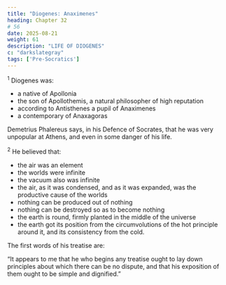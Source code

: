 ```yaml
---
title: "Diogenes: Anaximenes"
heading: Chapter 32
# 56
date: 2025-08-21
weight: 61
description: "LIFE OF DIOGENES"
c: "darkslategray"
tags: ['Pre-Socratics']
---
```



<sup>1</sup> Diogenes was:
- a native of Apollonia
- the son of Apollothemis, a natural philosopher of high reputation
- according to Antisthenes a pupil of Anaximenes
- a contemporary of Anaxagoras

Demetrius Phalereus says, in his Defence of Socrates, that he was very unpopular at Athens, and even in some danger of his life.


<sup>2</sup> He believed that:
- the air was an element
- the worlds were infinite
- the vacuum also was infinite
- the air, as it was condensed, and as it was expanded, was the productive cause of the worlds
- nothing can be produced out of nothing
- nothing can be destroyed so as to become nothing
- the earth is round, firmly planted in the middle of the universe
- the earth got its position from the circumvolutions of the hot principle around it, and its consistency from the cold.

The first words of his treatise are:

“It appears to me that he who begins any treatise ought to lay down principles about which there can be no dispute, and that his exposition of them ought to be simple and dignified.”
